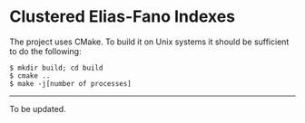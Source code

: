 Clustered Elias-Fano Indexes
============================

The project uses CMake. To build it on Unix systems it should be sufficient to
do the following:

	$ mkdir build; cd build
	$ cmake ..
    $ make -j[number of processes]
	
--------------
To be updated.